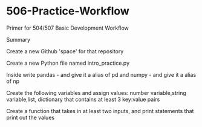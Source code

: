 # 506-Practice-Workflow
Primer for 504/507 Basic Development Workflow

Summary

Create a new Github 'space' for that repository 

Create a new Python file named intro_practice.py

Inside write pandas - and give it a alias of pd and numpy - and give it a alias of np 

Create the following variables and assign values: number variable,string variable,list, dictionary that contains at least 3 key:value pairs 

Create a function that takes in at least two inputs, and print statements that print out the values
